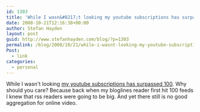 ```yaml
---
id: 1303
title: 'While I wasn&#8217;t looking my youtube subscriptions has surpassed 100.'
date: 2008-10-21T12:16:38+00:00
author: Stefan Hayden
layout: post
guid: http://www.stefanhayden.com/blog/?p=1303
permalink: /blog/2008/10/21/while-i-wasnt-looking-my-youtube-subscriptions-has-surpassed-100/
Post:
  - link
categories:
  - personal
---
```

While I wasn't looking <a href="http://www.youtube.com/profile_subscriptions?user=STHayden">my youtube subscriptions has surpassed 100</a>. Why should you care? Because back when my bloglines reader first hit 100 feeds I knew that rss readers were going to be big. And yet there still is no good aggregation for online video.